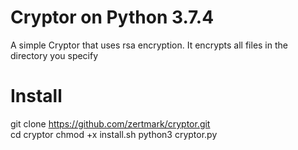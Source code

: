 # Cryptor on Python 3.7.4

A simple Cryptor that uses rsa encryption. It encrypts all files in the directory you specify
# Install
git clone https://github.com/zertmark/cryptor.git                                                   
cd cryptor
chmod +x install.sh
python3 cryptor.py
